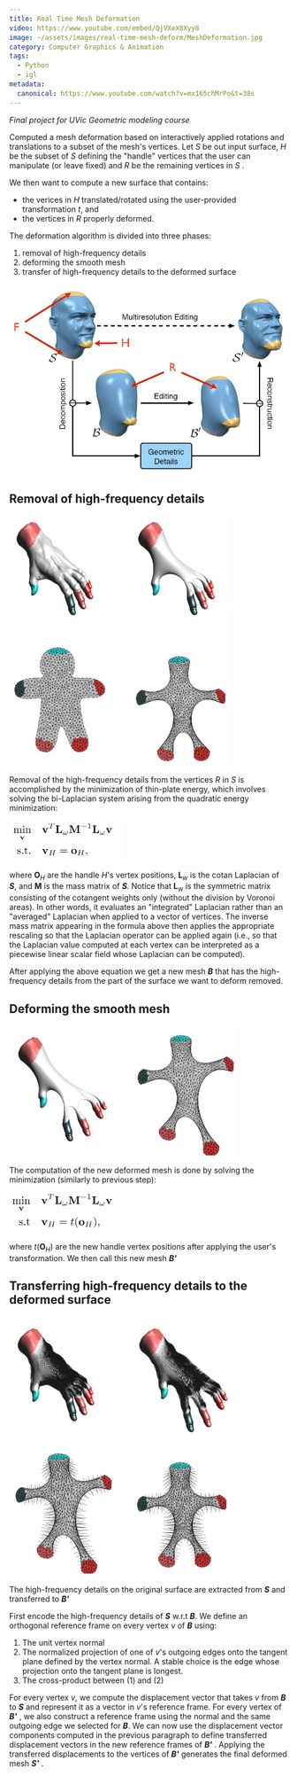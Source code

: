 ```yaml
---
title: Real Time Mesh Deformation
video: https://www.youtube.com/embed/QjVXeX8Xyy8
image: ~/assets/images/real-time-mesh-deform/MeshDeformation.jpg
category: Computer Graphics & Animation
tags:
  - Python
  - igl
metadata:
  canonical: https://www.youtube.com/watch?v=mx165chMrPo&t=38s
---
```


*Final project for UVic Geometric modeling course*

Computed a mesh deformation based on interactively applied rotations and translations to a subset of the mesh's vertices. Let *S* be out input surface, *H* be the subset of *S*  defining the "handle" vertices that the user can manipulate (or leave fixed) and *R* be the remaining vertices in *S* . 

We then want to compute a new surface that contains:

- the verices in *H* translated/rotated using the user-provided transformation *t*, and
- the vertices in *R* properly deformed.

The deformation algorithm is divided into three phases:

1. removal of high-frequency details
2. deforming the smooth mesh
3. transfer of high-frequency details to the deformed surface

<img src="https://raw.githubusercontent.com/JonCote/Portfolio/main/src/assets/images/real-time-mesh-deform/MeshDeformation.jpg">


## Removal of high-frequency details 

<img src="https://raw.githubusercontent.com/JonCote/Portfolio/main/src/assets/images/real-time-mesh-deform/removal-hf-details.png">

Removal of the high-frequency details from the vertices *R* in *S* is accomplished by the minimization of thin-plate energy, which involves solving the bi-Laplacian system arising from the quadratic energy minimization:

<img src="https://raw.githubusercontent.com/JonCote/Portfolio/main/src/assets/images/real-time-mesh-deform/removal-hf-details-eq.png">

where **O**<sub>*H*</sub> are the handle *H*'s vertex positions, **L**<sub>*w*</sub> is the cotan Laplacian of ***S***, and **M** is the mass matrix of ***S***.  Notice that **L**<sub>*w*</sub> is the symmetric matrix consisting of the cotangent weights only (without the division by Voronoi areas). In other words, it evaluates an "integrated" Laplacian rather than an "averaged" Laplacian when applied to a vector of vertices. The inverse mass matrix appearing in the formula above then applies the appropriate rescaling so that the Laplacian operator can be applied again (i.e., so that the Laplacian value computed at each vertex can be interpreted as a piecewise linear scalar field whose Laplacian can be computed).

After applying the above equation we get a new mesh ***B*** that has the high-frequency details from the part of the surface we want to deform removed.


## Deforming the smooth mesh

<img src="https://raw.githubusercontent.com/JonCote/Portfolio/main/src/assets/images/real-time-mesh-deform/deform-mesh.png"> 

The computation of the new deformed mesh is done by solving the minimization (similarly to previous step):

<img src="https://raw.githubusercontent.com/JonCote/Portfolio/main/src/assets/images/real-time-mesh-deform/deform-mesh-eq.png">

where *t*(**O**<sub>*H*</sub>) are the new handle vertex positions after applying the user's transformation. We then call this new mesh ***B'***


## Transferring high-frequency details to the deformed surface

<img src="https://raw.githubusercontent.com/JonCote/Portfolio/main/src/assets/images/real-time-mesh-deform/trans-hf-details.png">

The high-frequency details on the original surface are extracted from ***S*** and transferred to ***B'***


 First encode the high-frequency details of ***S*** w.r.t ***B***. We define an orthogonal reference frame on every vertex *v* of ***B*** using:

1. The unit vertex normal
2. The normalized projection of one of *v*'s outgoing edges onto the tangent plane defined by the vertex normal. A stable choice is the edge whose projection onto the tangent plane is longest.
3. The cross-product between (1) and (2)

For every vertex *v*, we compute the displacement vector that takes *v* from ***B*** to ***S*** and represent it as a vector in *v*'s reference frame. For every vertex of ***B'*** , we also construct a reference frame using the normal and the same outgoing edge we selected for ***B***. We can now use the displacement vector components computed in the previous paragraph to define transferred displacement vectors in the new reference frames of ***B'*** . Applying the transferred displacements to the vertices of ***B'*** generates the final deformed mesh ***S'*** .
